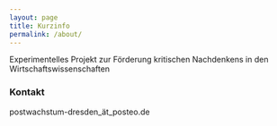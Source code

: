 ```yaml
---
layout: page
title: Kurzinfo
permalink: /about/
---
```


Experimentelles Projekt zur Förderung kritischen Nachdenkens in
den Wirtschaftswissenschaften


### Kontakt

postwachstum-dresden_ät_posteo.de
